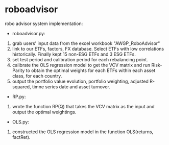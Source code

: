# roboadvisor
robo advisor system implementation:

- roboadvisor.py:
1. grab users' input data from the excel workbook "AWGP_RoboAdvisor"
2. link to our ETFs, factors, FX database. Select ETFs with low correlations historically. Finally kept 15 non-ESG ETFs and 3 ESG ETFs.
3. set test period and calibration period for each rebalancing point.
4. calibrate the OLS regression model to get the VCV matrix and run Risk-Parity to obtain the optimal weights for each ETFs within each asset class, for each country.
5. output the portfolio value evolution, portfolio weighting, adjusted R-squared, timne series date and asset turnover.

- RP.py:
1. wrote the function RP(Q) that takes the VCV matrix as the input and output the optimal weightings.

- OLS.py:
1. constructed the OLS regression model in the function OLS(returns, factRet).
